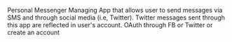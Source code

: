 Personal Messenger Managing App that allows user to send messages via SMS and through social media (i.e, Twitter). Twitter messages sent through this app are reflected in user's account. OAuth through FB or Twitter or create an account
